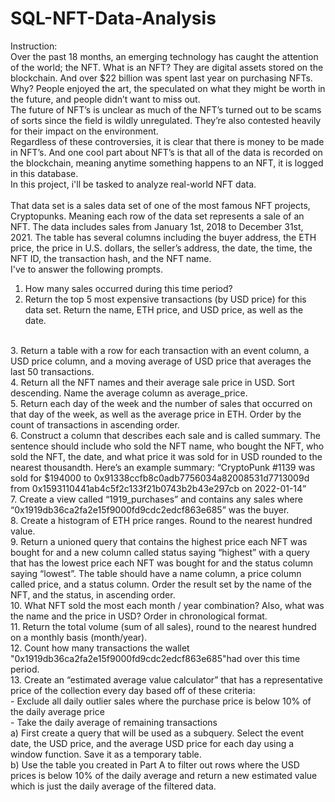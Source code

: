 # SQL-NFT-Data-Analysis
Instruction:
<br>
Over the past 18 months, an emerging technology has caught the attention of the world; the NFT. What is an NFT? They are digital assets stored on the blockchain. And over $22 billion was spent last year on purchasing NFTs. Why? People enjoyed the art, the speculated on what they might be worth in the future, and people didn’t want to miss out. 
<br> 
The future of NFT’s is unclear as much of the NFT’s turned out to be scams of sorts since the field is wildly unregulated. They’re also contested heavily for their impact on the environment.
<br> 
Regardless of these controversies, it is clear that there is money to be made in NFT’s. And one cool part about NFT’s is that all of the data is recorded on the blockchain, meaning anytime something happens to an NFT, it is logged in this database. 
<br>
In this project, i'll be tasked to analyze real-world NFT data.  
<br>
That data set is a sales data set of one of the most famous NFT projects, Cryptopunks. Meaning each row of the data set represents a sale of an NFT. The data includes sales from January 1st, 2018 to December 31st, 2021. The table has several columns including the buyer address, the ETH price, the price in U.S. dollars, the seller’s address, the date, the time, the NFT ID, the transaction hash, and the NFT name.
<br>
I've to answer the following prompts.
<br>
1. How many sales occurred during this time period? 
2. Return the top 5 most expensive transactions (by USD price) for this data set. Return the name, ETH price, and USD price, as well as the date.
<br>
3. Return a table with a row for each transaction with an event column, a USD price column, and a moving average of USD price that averages the last 50 transactions.
<br>
4. Return all the NFT names and their average sale price in USD. Sort descending. Name the average column as average_price.
<br>
5. Return each day of the week and the number of sales that occurred on that day of the week, as well as the average price in ETH. Order by the count of transactions in ascending order.
<br>
6. Construct a column that describes each sale and is called summary. The sentence should include who sold the NFT name, who bought the NFT, who sold the NFT, the date, and what price it was sold for in USD rounded to the nearest thousandth.
 Here’s an example summary:
 “CryptoPunk #1139 was sold for $194000 to 0x91338ccfb8c0adb7756034a82008531d7713009d from 0x1593110441ab4c5f2c133f21b0743b2b43e297cb on 2022-01-14”
<br>
7. Create a view called “1919_purchases” and contains any sales where “0x1919db36ca2fa2e15f9000fd9cdc2edcf863e685” was the buyer.
<br>
8. Create a histogram of ETH price ranges. Round to the nearest hundred value. 
<br>
9. Return a unioned query that contains the highest price each NFT was bought for and a new column called status saying “highest” with a query that has the lowest price each NFT was bought for and the status column saying “lowest”. The table should have a name column, a price column called price, and a status column. Order the result set by the name of the NFT, and the status, in ascending order. 
<br>
10. What NFT sold the most each month / year combination? Also, what was the name and the price in USD? Order in chronological format. 
<br>
11. Return the total volume (sum of all sales), round to the nearest hundred on a monthly basis (month/year).
<br>
12. Count how many transactions the wallet "0x1919db36ca2fa2e15f9000fd9cdc2edcf863e685"had over this time period.
<br>
13. Create an “estimated average value calculator” that has a representative price of the collection every day based off of these criteria:
 <br>
 - Exclude all daily outlier sales where the purchase price is below 10% of the daily average price
<br>
 - Take the daily average of remaining transactions
 <br>
 a) First create a query that will be used as a subquery. Select the event date, the USD price, and the average USD price for each day using a window function. Save it as a temporary table.
<br>
 b) Use the table you created in Part A to filter out rows where the USD prices is below 10% of the daily average and return a new estimated value which is just the daily average of the filtered data.
